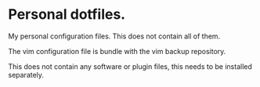 # Personal dotfiles.

My personal configuration files. This does not contain all of them.

The vim configuration file is bundle with the vim backup repository.

This does not contain any software or plugin files, this needs to be installed separately.
